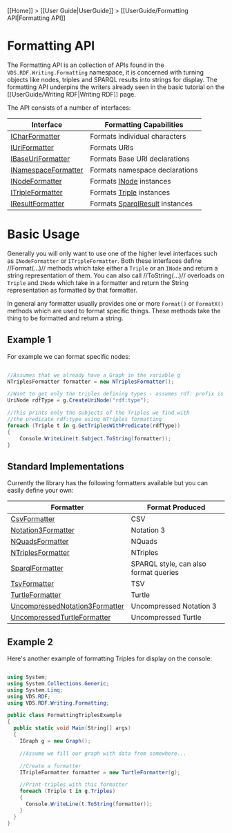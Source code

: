 [[Home]] > [[User Guide|UserGuide]] > [[UserGuide/Formatting API|Formatting API]]

# Formatting API 

The Formatting API is an collection of APIs found in the `VDS.RDF.Writing.Formatting` namespace, it is concerned with turning objects like nodes, triples and SPARQL results into strings for display.  The formatting API underpins the writers already seen in the basic tutorial on the [[UserGuide/Writing RDF|Writing RDF]] page.

The API consists of a number of interfaces:

| Interface | Formatting Capabilities |
| --- | --- |
| [ICharFormatter](http://www.dotnetrdf.org/api/index.asp?Topic=VDS.RDF.Writing.Formatting.ICharFormatter) | Formats individual characters |
| [IUriFormatter](http://www.dotnetrdf.org/api/index.asp?Topic=VDS.RDF.Writing.Formatting.IUriFormatter) | Formats URIs |
| [IBaseUriFormatter](http://www.dotnetrdf.org/api/index.asp?Topic=VDS.RDF.Writing.Formatting.IBaseUriFormatter) | Formats Base URI declarations |
| [INamespaceFormatter](http://www.dotnetrdf.org/api/index.asp?Topic=VDS.RDF.Writing.Formatting.INamespaceFormatter) | Formats namespace declarations |
| [INodeFormatter](http://www.dotnetrdf.org/api/index.asp?Topic=VDS.RDF.Writing.Formatting.INodeFormatter) | Formats [INode](http://www.dotnetrdf.org/api/index.asp?Topic=VDS.RDF.INode) instances |
| [ITripleFormatter](http://www.dotnetrdf.org/api/index.asp?Topic=VDS.RDF.Writing.Formatting.ITripleFormatter) | Formats [Triple](http://www.dotnetrdf.org/api/index.asp?Topic=VDS.RDF.Triple) instances |
| [IResultFormatter](http://www.dotnetrdf.org/api/index.asp?Topic=VDS.RDF.Writing.Formatting.IResultFormatter) | Formats [SparqlResult](http://www.dotnetrdf.org/api/index.asp?Topic=VDS.RDF.Query.SparqlResult) instances |

# Basic Usage 

Generally you will only want to use one of the higher level interfaces such as `INodeFormatter` or `ITripleFormatter`.  Both these interfaces define //Format(…)// methods which take either a `Triple` or an `INode` and return a string representation of them. You can also call //ToString(…)// overloads on `Triple` and `INode` which take in a formatter and return the String representation as formatted by that formatter.

In general any formatter usually provides one or more `Format()` or `FormatX()` methods which are used to format specific things.  These methods take the thing to be formatted and return a string.

## Example 1 

For example we can format specific nodes:

```csharp

//Assumes that we already have a Graph in the variable g
NTriplesFormatter formatter = new NTriplesFormatter();

//Want to get only the triples defining types - assumes rdf: prefix is appropriately defined for this Graph
UriNode rdfType = g.CreateUriNode("rdf:type");

//This prints only the subjects of the Triples we find with
//the predicate rdf:type using NTriples formatting
foreach (Triple t in g.GetTriplesWithPredicate(rdfType))
{
	Console.WriteLine(t.Subject.ToString(formatter));
}
```

## Standard Implementations 

Currently the library has the following formatters available but you can easily define your own:

| Formatter | Format Produced |
| --- | --- |
| [CsvFormatter](http://www.dotnetrdf.org/api/index.asp?Topic=VDS.RDF.Writing.Formatting.CsvFormatter) | CSV |
| [Notation3Formatter](http://www.dotnetrdf.org/api/index.asp?Topic=VDS.RDF.Writing.Formatting.Notation3Formatter) | Notation 3 |
| [NQuadsFormatter](http://www.dotnetrdf.org/api/index.asp?Topic=VDS.RDF.Writing.Formatting.NQuadsFormatter) | NQuads |
| [NTriplesFormatter](http://www.dotnetrdf.org/api/index.asp?Topic=VDS.RDF.Writing.Formatting.NTriplesFormatter) | NTriples |
| [SparqlFormatter](http://www.dotnetrdf.org/api/index.asp?Topic=VDS.RDF.Writing.Formatting.SparqlFormatter) | SPARQL style, can also format queries |
| [TsvFormatter](http://www.dotnetrdf.org/api/index.asp?Topic=VDS.RDF.Writing.Formatting.TsvFormatter) | TSV |
| [TurtleFormatter](http://www.dotnetrdf.org/api/index.asp?Topic=VDS.RDF.Writing.Formatting.TurtleFormatter) | Turtle |
| [UncompressedNotation3Formatter](http://www.dotnetrdf.org/api/index.asp?Topic=VDS.RDF.Writing.Formatting.UncompressedNotation3Formatter) | Uncompressed Notation 3 |
| [UncompressedTurtleFormatter](http://www.dotnetrdf.org/api/index.asp?Topic=VDS.RDF.Writing.Formatting.UncompressedTurtleFormatter) | Uncompressed Turtle |

## Example 2 

Here's another example of formatting Triples for display on the console:

```csharp

using System;
using System.Collections.Generic;
using System.Linq;
using VDS.RDF;
using VDS.RDF.Writing.Formatting;

public class FormattingTriplesExample
{
  public static void Main(String[] args)
  {
    IGraph g = new Graph();

    //Assume we fill our graph with data from somewhere...

    //Create a formatter
    ITripleFormatter formatter = new TurtleFormatter(g);

    //Print triples with this formatter
    foreach (Triple t in g.Triples)
    {
      Console.WriteLine(t.ToString(formatter));
    }
  }
}
```